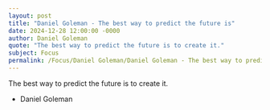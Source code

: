 ```yaml
---
layout: post
title: "Daniel Goleman - The best way to predict the future is"
date: 2024-12-28 12:00:00 -0000
author: Daniel Goleman
quote: "The best way to predict the future is to create it."
subject: Focus
permalink: /Focus/Daniel Goleman/Daniel Goleman - The best way to predict the future is
---
```


The best way to predict the future is to create it.

- Daniel Goleman
